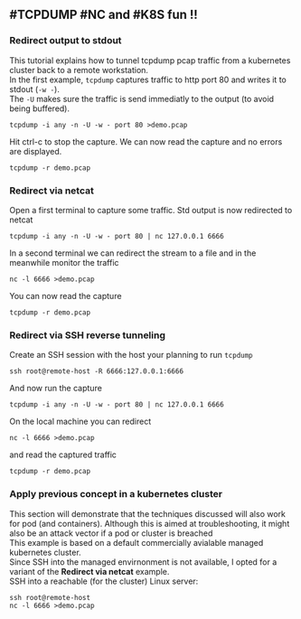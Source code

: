 ## #TCPDUMP #NC and #K8S fun !!

### Redirect output to stdout
This tutorial explains how to tunnel tcpdump pcap traffic from a kubernetes cluster back to a remote workstation. <br>
In the first example, `tcpdump` captures traffic to http port 80 and writes it to stdout (`-w -`).<br> 
The `-U` makes sure the traffic is send immediatly to the output (to avoid being buffered).
```
tcpdump -i any -n -U -w - port 80 >demo.pcap 
```
Hit ctrl-c to stop the capture. We can now read the capture and no errors are displayed.
```
tcpdump -r demo.pcap
```

### Redirect via netcat
Open a first terminal to capture some traffic. Std output is now redirected to netcat 
```
tcpdump -i any -n -U -w - port 80 | nc 127.0.0.1 6666
```
In a second terminal we can redirect the stream to a file and in the meanwhile monitor the traffic
```
nc -l 6666 >demo.pcap 
```
You can now read the capture
```
tcpdump -r demo.pcap
```

### Redirect via SSH reverse tunneling
Create an SSH session with the host your planning to run `tcpdump`
```
ssh root@remote-host -R 6666:127.0.0.1:6666
```
And now run the capture
```
tcpdump -i any -n -U -w - port 80 | nc 127.0.0.1 6666
```
On the local machine you can redirect 
```
nc -l 6666 >demo.pcap 
```
and read the captured traffic
```
tcpdump -r demo.pcap
```
### Apply previous concept in a kubernetes cluster
This section will demonstrate that the techniques discussed will also work for pod (and containers). 
Although this is aimed at troubleshooting, it might also be an attack vector if a pod or cluster is breached<br>
This example is based on a default commercially avialable managed kubernetes cluster.<br>
Since SSH into the managed envirnonment is not available, I opted for a variant of the  **Redirect via netcat** example.<br>
SSH into a reachable (for the cluster) Linux server:
```
ssh root@remote-host
nc -l 6666 >demo.pcap
```



